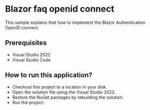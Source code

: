 # Blazor faq openid connect

This sample explains that how to implement the Blazor Authentication OpenID connect.

## Prerequisites

* Visual Studio 2022
* Visual Studio Code

## How to run this application?

* Checkout this project to a location in your disk.
* Open the solution file using the Visual Studio 2022.
* Restore the NuGet packages by rebuilding the solution.
* Run the project.